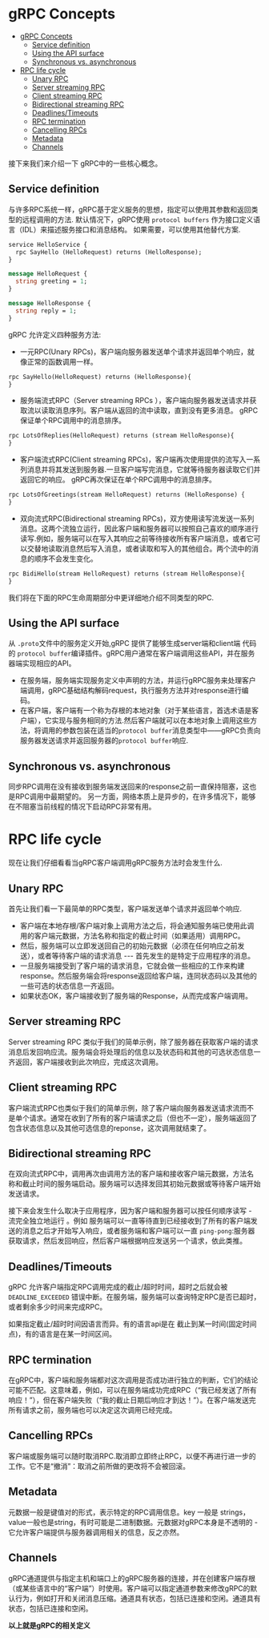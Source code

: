# gRPC Concepts
<!-- TOC -->

- [gRPC Concepts](#grpc-concepts)
  - [Service definition](#service-definition)
  - [Using the API surface](#using-the-api-surface)
  - [Synchronous vs. asynchronous](#synchronous-vs-asynchronous)
- [RPC life cycle](#rpc-life-cycle)
  - [Unary RPC](#unary-rpc)
  - [Server streaming RPC](#server-streaming-rpc)
  - [Client streaming RPC](#client-streaming-rpc)
  - [Bidirectional streaming RPC](#bidirectional-streaming-rpc)
  - [Deadlines/Timeouts](#deadlinestimeouts)
  - [RPC termination](#rpc-termination)
  - [Cancelling RPCs](#cancelling-rpcs)
  - [Metadata](#metadata)
  - [Channels](#channels)

<!-- /TOC -->


接下来我们来介绍一下 gRPC中的一些核心概念。

## Service definition

与许多RPC系统一样，gRPC基于定义服务的思想，指定可以使用其参数和返回类型的远程调用的方法. 默认情况下，gRPC使用 `protocol buffers` 作为接口定义语言（IDL）来描述服务接口和消息结构。  如果需要，可以使用其他替代方案.

```protobuf
service HelloService {
  rpc SayHello (HelloRequest) returns (HelloResponse);
}

message HelloRequest {
  string greeting = 1;
}

message HelloResponse {
  string reply = 1;
}
```

gRPC 允许定义四种服务方法:

- 一元RPC(Unary RPCs)，客户端向服务器发送单个请求并返回单个响应，就像正常的函数调用一样。

```protobuf
rpc SayHello(HelloRequest) returns (HelloResponse){
}
```

- 服务端流式RPC（Server streaming RPCs ），客户端向服务器发送请求并获取流以读取消息序列。客户端从返回的流中读取，直到没有更多消息。 gRPC保证单个RPC调用中的消息排序。

```protobuf
rpc LotsOfReplies(HelloRequest) returns (stream HelloResponse){
}
```

- 客户端流式RPC(Client streaming RPCs)，客户端再次使用提供的流写入一系列消息并将其发送到服务器.一旦客户端写完消息，它就等待服务器读取它们并返回它的响应。 gRPC再次保证在单个RPC调用中的消息排序。

```protobuf
rpc LotsOfGreetings(stream HelloRequest) returns (HelloResponse) {
}
```

- 双向流式RPC(Bidirectional streaming RPCs)，双方使用读写流发送一系列消息。这两个流独立运行，因此客户端和服务器可以按照自己喜欢的顺序进行读写.例如，服务端可以在写入其响应之前等待接收所有客户端消息，或者它可以交替地读取消息然后写入消息，或者读取和写入的其他组合。两个流中的消息的顺序不会发生变化。

```protobuf
rpc BidiHello(stream HelloRequest) returns (stream HelloResponse){
}
```

我们将在下面的RPC生命周期部分中更详细地介绍不同类型的RPC.

## Using the API surface

从 `.proto`文件中的服务定义开始,gRPC 提供了能够生成server端和client端 代码的 `protocol buffer`编译插件。gRPC用户通常在客户端调用这些API，并在服务器端实现相应的API。

- 在服务端，服务端实现服务定义中声明的方法，并运行gRPC服务来处理客户端调用，gRPC基础结构解码request，执行服务方法并对response进行编码。
- 在客户端，客户端有一个称为存根的本地对象（对于某些语言，首选术语是客户端），它实现与服务相同的方法.然后客户端就可以在本地对象上调用这些方法，将调用的参数包装在适当的`protocol buffer`消息类型中——gRPC负责向服务器发送请求并返回服务器的`protocol buffer`响应.

## Synchronous vs. asynchronous

同步RPC调用在没有接收到服务端发送回来的response之前一直保持阻塞，这也是RPC调用中最期望的。 另一方面，网络本质上是异步的，在许多情况下，能够在不阻塞当前线程的情况下启动RPC非常有用。

# RPC life cycle

现在让我们仔细看看当gRPC客户端调用gRPC服务方法时会发生什么.

## Unary RPC

首先让我们看一下最简单的RPC类型，客户端发送单个请求并返回单个响应.

- 客户端在本地存根/客户端对象上调用方法之后，将会通知服务端已使用此调用的客户端元数据，方法名称和指定的截止时间（如果适用）调用RPC。
- 然后，服务端可以立即发送回自己的初始元数据（必须在任何响应之前发送），或者等待客户端的请求消息 --- 首先发生的是特定于应用程序的消息。
- 一旦服务端接受到了客户端的请求消息，它就会做一些相应的工作来构建response。然后服务端会将response返回给客户端，连同状态码以及其他的一些可选的状态信息一齐返回。
- 如果状态OK，客户端接收到了服务端的Response，从而完成客户端调用。

## Server streaming RPC

Server streaming RPC 类似于我们的简单示例，除了服务器在获取客户端的请求消息后发回响应流。服务端会将处理后的信息以及状态码和其他的可选状态信息一齐返回，客户端接收到此次响应，完成这次调用。

## Client streaming RPC

客户端流式RPC也类似于我们的简单示例，除了客户端向服务器发送请求流而不是单个请求。通常在收到了所有的客户端请求之后（但也不一定），服务端返回了包含状态信息以及其他可选信息的reponse，这次调用就结束了。

## Bidirectional streaming RPC

在双向流式RPC中，调用再次由调用方法的客户端和接收客户端元数据，方法名称和截止时间的服务端启动。服务端可以选择发回其初始元数据或等待客户端开始发送请求。

接下来会发生什么取决于应用程序，因为客户端和服务器可以按任何顺序读写 - 流完全独立地运行 。例如 服务端可以一直等待直到已经接收到了所有的客户端发送的消息之后才开始写入响应，或者服务端和客户端可以一直 `ping-pong`:服务器获取请求，然后发回响应，然后客户端根据响应发送另一个请求，依此类推。

## Deadlines/Timeouts

gRPC 允许客户端指定RPC调用完成的截止/超时时间，超时之后就会被 `DEADLINE_EXCEEDED` 错误中断。在服务端，服务端可以查询特定RPC是否已超时，或者剩余多少时间来完成RPC。

如果指定截止/超时时间因语言而异。有的语言api是在 截止到某一时间(固定时间点)，有的语言是在某一时间区间。

## RPC termination

在gRPC中，客户端和服务端都对这次调用是否成功进行独立的判断，它们的结论可能不匹配。这意味着，例如，可以在服务端成功完成RPC（“我已经发送了所有响应！”），但在客户端失败（“我的截止日期后响应才到达！”）。在客户端发送完所有请求之前，服务端也可以决定这次调用已经完成。

## Cancelling RPCs

客户端或服务端可以随时取消RPC.取消即立即终止RPC，以便不再进行进一步的工作。它不是“撤消”：取消之前所做的更改将不会被回滚。

## Metadata

元数据一般是键值对的形式，表示特定的RPC调用信息。key 一般是 strings，value一般也是string，有时可能是二进制数据。元数据对gRPC本身是不透明的 - 它允许客户端提供与服务器调用相关的信息，反之亦然。  

## Channels

gRPC通道提供与指定主机和端口上的gRPC服务器的连接，并在创建客户端存根（或某些语言中的“客户端”）时使用。客户端可以指定通道参数来修改gRPC的默认行为，例如打开和关闭消息压缩。通道具有状态，包括已连接和空闲。通道具有状态，包括已连接和空闲。

**以上就是gRPC的相关定义**
